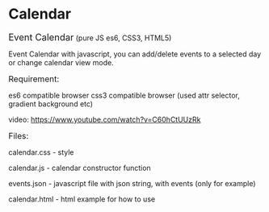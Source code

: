 # Calendar

<font size="4">Event Calendar</font> (pure JS es6, CSS3, HTML5)

Event Calendar with javascript, you can add/delete events to a selected day or change calendar view mode. 


<font size="3">Requirement:</font>

es6 compatible browser
css3 compatible browser (used attr selector, gradient background etc)

video: https://www.youtube.com/watch?v=C60hCtUUzRk



<font size="3">Files:</font>

calendar.css - style

calendar.js - calendar constructor function

events.json - javascript file with json string, with events (only for example)

calendar.html - html example for how to use
